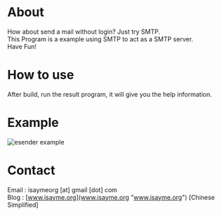 # About #
How about send a mail without login? Just try SMTP.  
This Program is a example using SMTP to act as a SMTP server.  
Have Fun!
# How to use #
After build, run the result program, it will give you the help information.
# Example #
![esender example](https://raw.github.com/isayme/esender/master/bin/esender_example.png) 

# Contact #
Email : isaymeorg [at] gmail [dot] com  
Blog  : [www.isayme.org](www.isayme.org "www.isayme.org") [Chinese Simplified]

